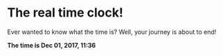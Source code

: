 # The real time clock!

Ever wanted to know what the time is? Well, your journey is about to end!

**The time is Dec 01, 2017, 11:36**